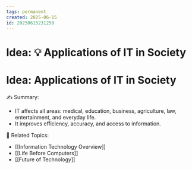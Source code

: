 ```yaml
---
tags: permanent
created: 2025-06-15
id: 20250615231250
---
```


# Idea: 💡 Applications of IT in Society

# Idea: Applications of IT in Society

✍ Summary:
- IT affects all areas: medical, education, business, agriculture, law, entertainment, and everyday life.
- It improves efficiency, accuracy, and access to information.

👀 Related Topics:
- [[Information Technology Overview]]
- [[Life Before Computers]]
- [[Future of Technology]]
